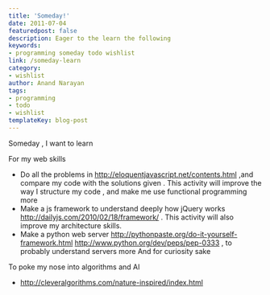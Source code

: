 ```yaml
---
title: 'Someday!'
date: 2011-07-04
featuredpost: false
description: Eager to the learn the following
keywords:
- programming someday todo wishlist
link: /someday-learn
category:
- wishlist
author: Anand Narayan
tags:
- programming
- todo
- wishlist
templateKey: blog-post
---
```

Someday , I want to learn

For my web skills

- Do all the problems in http://eloquentjavascript.net/contents.html ,and compare my code with the solutions given . This activity will improve the way I structure my code , and make me use functional programming more
- Make a js framework to understand deeply how jQuery works http://dailyjs.com/2010/02/18/framework/ . This activity will also improve my architecture skills.
- Make a python web server http://pythonpaste.org/do-it-yourself-framework.html http://www.python.org/dev/peps/pep-0333 , to probably understand servers more
And for curiosity sake

To poke my nose into algorithms and AI 
- http://cleveralgorithms.com/nature-inspired/index.html